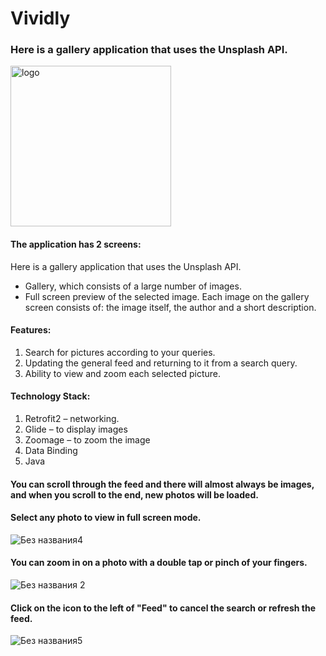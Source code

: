 
# Vividly
### Here is a gallery application that uses the Unsplash API.

<img width="257" alt="logo" src="https://user-images.githubusercontent.com/97456931/229289970-d484c062-c5fb-4ad8-a20d-bc2dd3b0f2cb.png">

#### The application has 2 screens:

Here is a gallery application that uses the Unsplash API.

- Gallery, which consists of a large number of images.
- Full screen preview of the selected image.
Each image on the gallery screen consists of: the image itself, the author and a short description.

#### Features:

1. Search for pictures according to your queries.
2. Updating the general feed and returning to it from a search query.
3. Ability to view and zoom each selected picture.

#### Technology Stack:

1. Retrofit2 – networking.
2. Glide – to display images
3. Zoomage – to zoom the image
4. Data Binding
5. Java



#### You can scroll through the feed and there will almost always be images, and when you scroll to the end, new photos will be loaded.
#### Select any photo to view in full screen mode.

![Без названия4](https://user-images.githubusercontent.com/97456931/229290198-c6666fd4-f4ea-4450-ae92-58c736a02f78.png)

#### You can zoom in on a photo with a double tap or pinch of your fingers.

![Без названия 2](https://user-images.githubusercontent.com/97456931/229290020-98aa6a7b-6afd-4103-b482-3cd209692032.png)

#### Click on the icon to the left of "Feed" to cancel the search or refresh the feed.

![Без названия5](https://user-images.githubusercontent.com/97456931/229290225-eb74998b-5287-4869-980b-a3601f8795e8.png)


